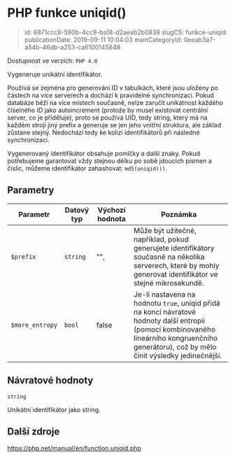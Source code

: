 PHP funkce uniqid()
================================

> id: 6871ccc8-590b-4cc9-ba18-d2aeab2b0838
> slugCS: funkce-uniqid
> publicationDate: 2019-09-11 10:04:03
> mainCategoryId: 0eeab3a7-a54b-46db-a253-ca6100145648

Dostupnost ve verzích: `PHP 4.0`

Vygeneruje unikátní identifikátor.

Používá se zejména pro generování ID v tabulkách, které jsou uloženy po částech na více serverech a dochází k pravidelné synchronizaci. Pokud databáze běží na více místech současně, nelze zaručit unikátnost každého číselného ID jako autoincrement (protože by musel existovat centrální server, co je přiděluje), proto se používá UID, tedy string, který má na každém stroji jiný prefix a generuje se jen jeho vnitřní struktura, ale základ zůstane stejný. Nedochází tedy ke kolizi identifikátorů při následné synchronizaci.

Vygenerovaný identifikátor obsahuje pomlčky a další znaky. Pokud potřebujeme garantovat vždy stejnou délku po sobě jdoucích písmen a číslic, můžeme identifikátor zahashovat: `md5(uniqid())`.

Parametry
--------------

| Parametr | Datový typ | Výchozí hodnota | Poznámka |
|-----|-----|-----|-----|
| `$prefix` | `string` | "", | Může být užitečné, například, pokud generujete identifikátory současně na několika serverech, které by mohly generovat identifikátor ve stejné mikrosekundě. |
| `$more_entropy` | `bool` | false | Je-li nastavena na hodnotu `true`, uniqid přidá na konci návratové hodnoty další entropii (pomocí kombinovaného lineárního kongruenčního generátoru), což by mělo činit výsledky jedinečnější. |


Návratové hodnoty
----------------

`string`

Unikátní identifikátor jako string.

Další zdroje
------------

https://php.net/manual/en/function.uniqid.php
